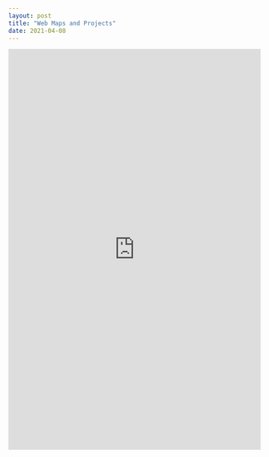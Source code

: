 ```yaml
---
layout: post
title: "Web Maps and Projects"
date: 2021-04-08
---
```

<iframe src="https://uploads.knightlab.com/storymapjs/a559a5a2212819178b25774dd9261f80/pappalardo-lab1/index.html" frameborder="0" width="100%" height="800"></iframe>
